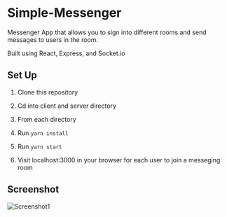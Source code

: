 # Simple-Messenger
 Messenger  App that allows you to sign into different rooms and send messages to users in the room.
 
 Built using React, Express, and Socket.io
 
 ## Set Up

1. Clone this repository

2. Cd into client and server directory 

3. From each directory

4. Run `yarn install` 

5. Run `yarn start`

6. Visit localhost:3000 in your browser for each user to join a messeging room

## Screenshot

![Screenshot1](./clent/public/simple-messenger.png)
